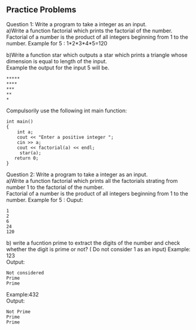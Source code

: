 ## Practice Problems 
Question 1: Write a program to take a integer as an input.                              
a)Write a function factorial which prints the factorial of the number.                        
Factorial of a number is the product of all integers beginning from 1 to the number. Example for 5 : 1\*2\*3\*4\*5=120
                                               
b)Write a function star which outputs a star which prints a triangle whose dimension is equal to length of the input.                             
Example the output for the input 5 will be.   
```
*****                     
****          
***
**
*
```
Compulsorily use the following int main function: 
```
int main()
{
	int a;
	cout << "Enter a positive integer ";
	cin >> a;
	cout << factorial(a) << endl;
	 star(a);
   return 0;
}
```
Question 2: Write a program to take a integer as an input.                              
a)Write a function factorial which prints all the factorials strating from number 1 to the factorial of the number.                        
Factorial of a number is the product of all integers beginning from 1 to the number. Example for 5 : 
Ouput:
```
1
2
6
24
120
```


b) write a fucntion prime to extract the digits of the number and check whether the digit is prime or not? ( Do not consider 1 as an input) 
Example: 123                   
Output:
```
Not considered
Prime 
Prime
```
Example:432                    
Output:
```
Not Prime 
Prime 
Prime
```
